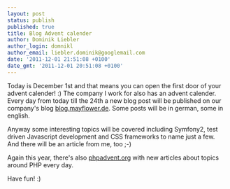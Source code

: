 ```yaml
---
layout: post
status: publish
published: true
title: Blog Advent calender
author: Dominik Liebler
author_login: domnikl
author_email: liebler.dominik@googlemail.com
date: '2011-12-01 21:51:08 +0100'
date_gmt: '2011-12-01 20:51:08 +0100'
---
```

<p>Today is December 1st and that means you can open the first door of your advent calender! :) The company I work for also has an advent calender. Every day from today till the 24th a new blog post will be published on our company's blog <a href="http://blog.mayflower.de" target="_blank">blog.mayflower.de</a>. Some posts will be in german, some in english.</p>
<p>Anyway some interesting topics will be covered including Symfony2, test driven Javascript development and CSS frameworks to name just a few. And there will be an article from me, too ;-)</p>
<p>Again this year, there's also <a href="http://phpadvent.org/2011" target="_blank">phpadvent.org</a> with new articles about topics around PHP every day.</p>
<p>Have fun! :)</p>
